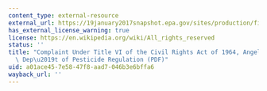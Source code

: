 ```yaml
---
content_type: external-resource
external_url: https://19january2017snapshot.epa.gov/sites/production/files/2016-04/documents/title6-c-factsheet.pdf
has_external_license_warning: true
license: https://en.wikipedia.org/wiki/All_rights_reserved
status: ''
title: "Complaint Under Title VI of the Civil Rights Act of 1964, Angelita C. v. Cal.\
  \ Dep\u2019t of Pesticide Regulation (PDF)"
uid: a01ace45-7e58-47f8-aad7-046b3e6bffa6
wayback_url: ''
---
```

